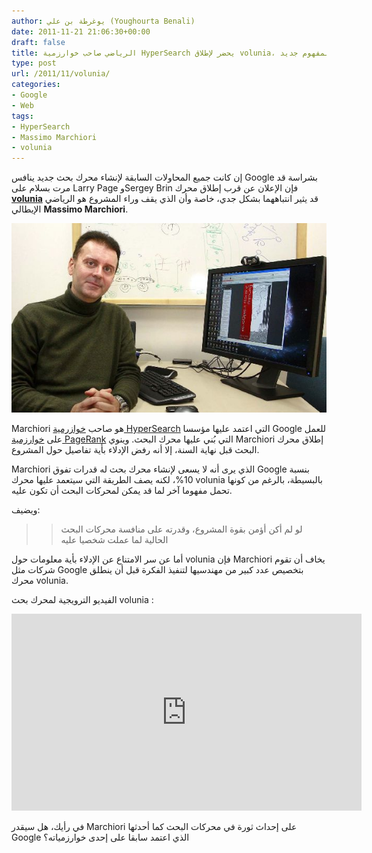 ```yaml
---
author: يوغرطة بن علي (Youghourta Benali)
date: 2011-11-21 21:06:30+00:00
draft: false
title: الرياضي صاحب خوارزمية HyperSearch يحضر لإطلاق volunia، محرك بحث بمفهوم جديد
type: post
url: /2011/11/volunia/
categories:
- Google
- Web
tags:
- HyperSearch
- Massimo Marchiori
- volunia
---
```


إن كانت جميع المحاولات السابقة لإنشاء محرك بحث جديد ينافس Google بشراسة قد مرت بسلام على Larry Page وSergey Brin فإن الإعلان عن قرب إطلاق محرك **[volunia](http://volunia.com/)** قد يثير انتباههما بشكل جدي، خاصة وأن الذي يقف وراء المشروع هو الرياضي الإيطالي **Massimo Marchiori**.




[![Massimo Marchiori](Massimo-Marchiori.jpg)
](Massimo-Marchiori.jpg)




Marchiori هو صاحب [خوازرمية HyperSearch](http://www.w3.org/People/Massimo/papers/WWW6/) التي اعتمد عليها مؤسسا Google للعمل على [خوارزمية PageRank](http://ilpubs.stanford.edu:8090/422/1/1999-66.pdf) التي بُني عليها محرك البحث. وينوي Marchiori إطلاق محرك البحث قبل نهاية السنة، إلا أنه رفض الإدلاء بأية تفاصيل حول المشروع.




Marchiori الذي يرى أنه لا يسعى لإنشاء محرك بحث له قدرات تفوق Google بنسبة 10%، لكنه يصف الطريقة التي سيتعمد عليها محرك volunia بالبسيطة، بالرغم من كونها تحمل مفهوما آخر لما قد يمكن لمحركات البحث أن تكون عليه.




ويضيف:





<blockquote>

> 
> لو لم أكن أؤمن بقوة المشروع، وقدرته على منافسة محركات البحث الحالية لما عملت شخصيا عليه
> 
> 
</blockquote>




أما عن سر الامتناع عن الإدلاء بأية معلومات حول volunia فإن Marchiori يخاف أن تقوم شركات مثل Google بتخصيص عدد كبير من مهندسيها لتنفيذ الفكرة قبل أن ينطلق محرك volunia.




الفيديو الترويجية لمحرك بحث volunia :




<!-- more -->




<iframe src="http://www.youtube.com/embed/-Ph9S2xeCSU" height="315" frameborder="0" width="560"></iframe>




في رأيك، هل سيقدر Marchiori على إحداث ثورة في محركات البحث كما أحدثها Google الذي اعتمد سابقا على إحدى خوارزمياته؟



